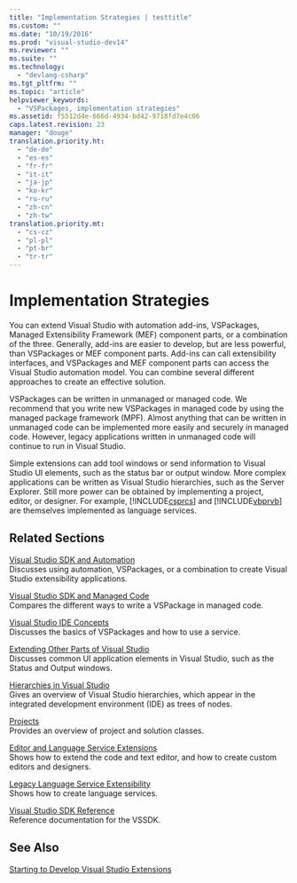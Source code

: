 ```yaml
---
title: "Implementation Strategies | testtitle"
ms.custom: ""
ms.date: "10/19/2016"
ms.prod: "visual-studio-dev14"
ms.reviewer: ""
ms.suite: ""
ms.technology: 
  - "devlang-csharp"
ms.tgt_pltfrm: ""
ms.topic: "article"
helpviewer_keywords: 
  - "VSPackages, implementation strategies"
ms.assetid: f5512d4e-666d-4934-bd42-9718fd7e4c06
caps.latest.revision: 23
manager: "douge"
translation.priority.ht: 
  - "de-de"
  - "es-es"
  - "fr-fr"
  - "it-it"
  - "ja-jp"
  - "ko-kr"
  - "ru-ru"
  - "zh-cn"
  - "zh-tw"
translation.priority.mt: 
  - "cs-cz"
  - "pl-pl"
  - "pt-br"
  - "tr-tr"
---
```

# Implementation Strategies
You can extend Visual Studio with automation add-ins, VSPackages, Managed Extensibility Framework (MEF) component parts, or a combination of the three. Generally, add-ins are easier to develop, but are less powerful, than VSPackages or MEF component parts. Add-ins can call extensibility interfaces, and VSPackages and MEF component parts can access the Visual Studio automation model. You can combine several different approaches to create an effective solution.  
  
 VSPackages can be written in unmanaged or managed code. We recommend that you write new VSPackages in managed code by using the managed package framework (MPF). Almost anything that can be written in unmanaged code can be implemented more easily and securely in managed code. However, legacy applications written in unmanaged code will continue to run in Visual Studio.  
  
 Simple extensions can add tool windows or send information to Visual Studio UI elements, such as the status bar or output window. More complex applications can be written as Visual Studio hierarchies, such as the Server Explorer. Still more power can be obtained by implementing a project, editor, or designer. For example, [!INCLUDE[csprcs](../data-tools/includes/csprcs_md.md)] and [!INCLUDE[vbprvb](../code-quality/includes/vbprvb_md.md)] are themselves implemented as language services.  
  
## Related Sections  
 [Visual Studio SDK and Automation](../Topic/Visual%20Studio%20SDK%20and%20Automation.md)  
 Discusses using automation, VSPackages, or a combination to create Visual Studio extensibility applications.  
  
 [Visual Studio SDK and Managed Code](../misc/visual-studio-sdk-and-managed-code.md)  
 Compares the different ways to write a VSPackage in managed code.  
  
 [Visual Studio IDE Concepts](../misc/visual-studio-ide-concepts.md)  
 Discusses the basics of VSPackages and how to use a service.  
  
 [Extending Other Parts of Visual Studio](../extensibility/extending-other-parts-of-visual-studio.md)  
 Discusses common UI application elements in Visual Studio, such as the Status and Output windows.  
  
 [Hierarchies in Visual Studio](../extensibility-internals/hierarchies-in-visual-studio.md)  
 Gives an overview of Visual Studio hierarchies, which appear in the integrated development environment (IDE) as trees of nodes.  
  
 [Projects](../extensibility-internals/projects.md)  
 Provides an overview of project and solution classes.  
  
 [Editor and Language Service Extensions](../extensibility/editor-and-language-service-extensions.md)  
 Shows how to extend the code and text editor, and how to create custom editors and designers.  
  
 [Legacy Language Service Extensibility](../extensibility-internals/legacy-language-service-extensibility.md)  
 Shows how to create language services.  
  
 [Visual Studio SDK Reference](../extensibility/visual-studio-sdk-reference.md)  
 Reference documentation for the VSSDK.  
  
## See Also  
 [Starting to Develop Visual Studio Extensions](../extensibility/starting-to-develop-visual-studio-extensions.md)